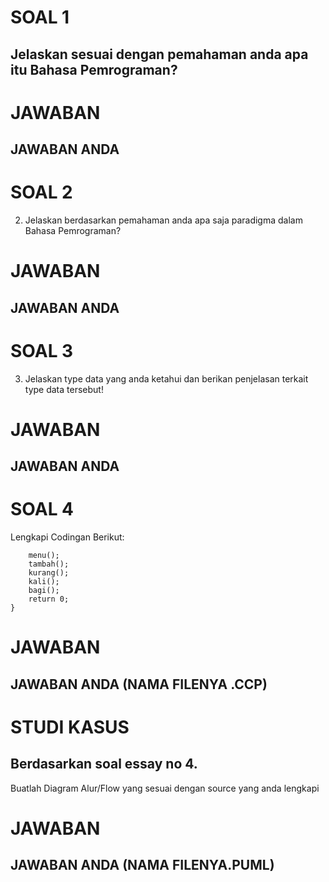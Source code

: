 # SOAL 1
## Jelaskan sesuai dengan pemahaman anda apa itu Bahasa Pemrograman?
# JAWABAN
## JAWABAN ANDA

# SOAL 2
2. Jelaskan berdasarkan pemahaman anda apa saja paradigma dalam Bahasa Pemrograman?
# JAWABAN
## JAWABAN ANDA


# SOAL 3
3. Jelaskan type data yang anda ketahui dan berikan penjelasan terkait type data tersebut!
# JAWABAN
## JAWABAN ANDA


# SOAL 4
 Lengkapi Codingan Berikut:
```int main(){
	menu();
	tambah();
	kurang();
	kali();
	bagi();
	return 0;
}
```
# JAWABAN
## JAWABAN ANDA (NAMA FILENYA .CCP)


# STUDI KASUS
## Berdasarkan soal essay no 4.
Buatlah Diagram Alur/Flow yang sesuai dengan source yang anda lengkapi 

# JAWABAN
## JAWABAN ANDA (NAMA FILENYA.PUML)
